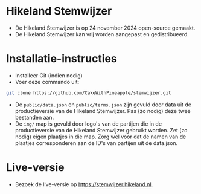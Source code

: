 # Hikeland Stemwijzer
- De Hikeland Stemwijzer is op 24 november 2024 open-source gemaakt.
- De Hikeland Stemwijzer kan vrij worden aangepast en gedistribueerd.

# Installatie-instructies
- Installeer Git (indien nodig)
- Voer deze commando uit:
```bash 
git clone https://github.com/CakeWithPineapple/stemwijzer.git
```
- De `public/data.json` en `public/terms.json` zijn gevuld door data uit de productieversie van de Hikeland Stemwijzer. Pas (zo nodig) deze twee bestanden aan.
- De `img/` map is gevuld door logo's van de partijen die in de productieversie van de Hikeland Stemwijzer gebruikt worden. Zet (zo nodig) eigen plaatjes in die map. Zorg wel voor dat de namen van de plaatjes corresponderen aan de ID's van partijen uit de data.json.


# Live-versie
- Bezoek de live-versie op https://stemwijzer.hikeland.nl.